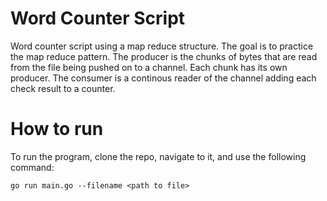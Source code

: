 # Word Counter Script

Word counter script using a map reduce structure. The goal is to practice the map 
reduce pattern. The producer is the chunks of bytes that are read from the file being pushed
on to a channel. Each chunk has its own producer. The consumer is a continous reader of the channel
adding each check result to a counter.

# How to run 

To run the program, clone the repo, navigate to it, and use the following command:

```
go run main.go --filename <path to file>
```
